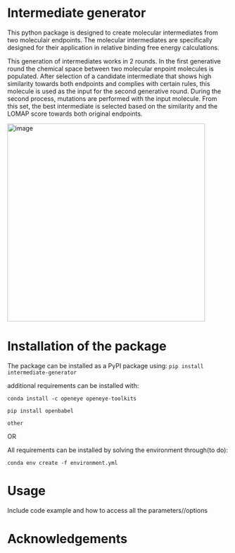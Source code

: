 # Intermediate generator
This python package is designed to create molecular intermediates from two moleculair endpoints. The molecular intermediates are specifically designed for their application in relative binding free energy calculations.

This generation of intermediates works in 2 rounds. In the first generative round the chemical space between two molecular enpoint molecules is populated. After selection of a candidate intermediate that shows high similarity towards both endpoints and complies with certain rules, this molecule is used as the input for the second generative round. During the second process, mutations are performed with the input molecule. From this set, the best intermediate is selected based on the similarity and the LOMAP score towards both original endpoints. 

<img width="449" alt="image" src="https://github.com/daanjiskoot/Intermediate_generator/assets/99884943/822f0603-0cf4-43a6-ad7b-f790591c2f21">


# Installation of the package

The package can be installed as a PyPI package using:
```pip install intermediate-generator```

additional requirements can be installed with:

```conda install -c openeye openeye-toolkits```

```pip install openbabel```

```other```

OR

All requirements can be installed by solving the environment through(to do):

```conda env create -f environment.yml```

# Usage

Include code example and how to access all the parameters//options

# Acknowledgements
